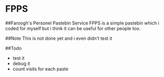 # FPPS
##Faroogh's Personel Pastebin Service
FPPS is a simple pastebin which i coded for myself but i think it can be useful for other people too.

##Note
This is not done yet and i even didn't test it

##Todo
- test it
- debug it
- count visits for each paste
